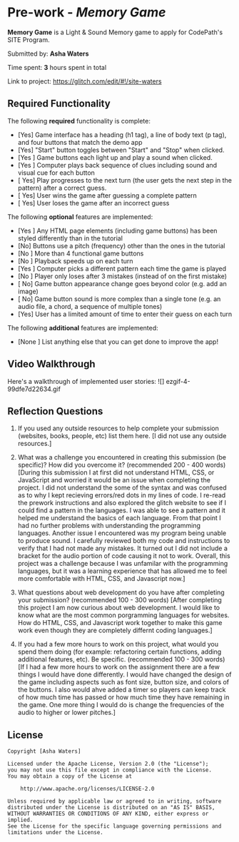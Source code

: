 # Pre-work - *Memory Game*

**Memory Game** is a Light & Sound Memory game to apply for CodePath's SITE Program. 

Submitted by: **Asha Waters**

Time spent: **3** hours spent in total

Link to project: https://glitch.com/edit/#!/site-waters

## Required Functionality

The following **required** functionality is complete:

* [Yes] Game interface has a heading (h1 tag), a line of body text (p tag), and four buttons that match the demo app
* [Yes] "Start" button toggles between "Start" and "Stop" when clicked. 
* [Yes ] Game buttons each light up and play a sound when clicked. 
* [Yes ] Computer plays back sequence of clues including sound and visual cue for each button
* [ Yes] Play progresses to the next turn (the user gets the next step in the pattern) after a correct guess. 
* [ Yes] User wins the game after guessing a complete pattern
* [ Yes] User loses the game after an incorrect guess

The following **optional** features are implemented:

* [Yes ] Any HTML page elements (including game buttons) has been styled differently than in the tutorial
* [No] Buttons use a pitch (frequency) other than the ones in the tutorial
* [No ] More than 4 functional game buttons
* [No ] Playback speeds up on each turn
* [Yes ] Computer picks a different pattern each time the game is played
* [No ] Player only loses after 3 mistakes (instead of on the first mistake)
* [ No] Game button appearance change goes beyond color (e.g. add an image)
* [ No] Game button sound is more complex than a single tone (e.g. an audio file, a chord, a sequence of multiple tones)
* [Yes] User has a limited amount of time to enter their guess on each turn

The following **additional** features are implemented:

- [None ] List anything else that you can get done to improve the app!

## Video Walkthrough

Here's a walkthrough of implemented user stories:
![] ezgif-4-99dfe7d22634.gif


## Reflection Questions
1. If you used any outside resources to help complete your submission (websites, books, people, etc) list them here. 
[I did not use any outside resources.]

2. What was a challenge you encountered in creating this submission (be specific)? How did you overcome it? (recommended 200 - 400 words) 
[During this submission I at first did not understand HTML, CSS, or JavaScript and worried it would be an issue when completing the project. I did not understand the some of the syntax and was confused as to why I kept recieving errors/red dots in my lines of code. I re-read the prework instructions and also explored the glitch website to see if I could find a pattern in the languages. I was able to see a pattern and it helped me understand the basics of each language. From that point I had no further problems with understanding the programming languages. Another issue I encountered was my program being unable to produce sound. I carefully reviewed both my code and instructions to verify that I had not made any mistakes. It turned out I did not include a bracket for the audio portion of code causing it not to work. Overall, this project was a challenge because I was unfamilar with the programming languages, but it was a learning experience that has allowed me to feel more comfortable with HTML, CSS, and Javascript now.]

3. What questions about web development do you have after completing your submission? (recommended 100 - 300 words) 
[After completing this project I am now curious about web development. I would like to know what are the most common porgramming languages for websites. How do HTML, CSS, and Javascript work together to make this game work even though they are completely differnt coding languages.]

4. If you had a few more hours to work on this project, what would you spend them doing (for example: refactoring certain functions, adding additional features, etc). Be specific. (recommended 100 - 300 words) 
[If I had a few more hours to work on the assignment there are a few things I would have done differently. I would have changed the design of the game including aspects such as font size, button size, and colors of the buttons. I also would ahve added a timer so players can keep track of how much time has passed or how much time they have remaining in the game. One more thing I would do is change the frequencies of the audio to higher or lower pitches.]



## License

    Copyright [Asha Waters]

    Licensed under the Apache License, Version 2.0 (the "License");
    you may not use this file except in compliance with the License.
    You may obtain a copy of the License at

        http://www.apache.org/licenses/LICENSE-2.0

    Unless required by applicable law or agreed to in writing, software
    distributed under the License is distributed on an "AS IS" BASIS,
    WITHOUT WARRANTIES OR CONDITIONS OF ANY KIND, either express or implied.
    See the License for the specific language governing permissions and
    limitations under the License.